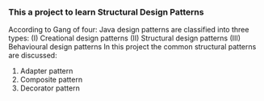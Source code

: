 ### This a project to learn Structural Design Patterns
According to Gang of four:
Java design patterns are classified into three types:
(I) Creational design patterns
(II) Structural design patterns
(III) Behavioural design patterns
In this project the common structural patterns are discussed:
1. Adapter pattern
2. Composite pattern
3. Decorator pattern
